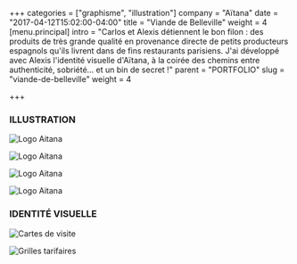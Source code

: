 +++
categories = ["graphisme", "illustration"]
company = "Aïtana"
date = "2017-04-12T15:02:00-04:00"
title = "Viande de Belleville"
weight = 4
[menu.principal]
intro = "Carlos et Alexis détiennent le bon filon : des produits de très grande qualité en provenance directe de petits producteurs espagnols qu'ils livrent dans de fins restaurants parisiens. J'ai développé avec Alexis l'identité visuelle d'Aïtana, à la coirée des chemins entre authenticité, sobriété… et un bin de secret !"
parent = "PORTFOLIO"
slug = "viande-de-belleville"
weight = 4

+++
### ILLUSTRATION

![Logo Aitana](/img/aitana/aitana_illus_01.jpg)

![Logo Aitana](/img/aitana/aitana_illus_03.jpg)

![Logo Aitana](/img/aitana/aitana_illus_04.jpg)

![Logo Aitana](/img/aitana/aitana_illus_02.jpg)


### IDENTITÉ VISUELLE

![Cartes de visite](/img/aitana/aitana_id_02.jpg)

![Grilles tarifaires](/img/aitana/aitana_id_01.jpg)

